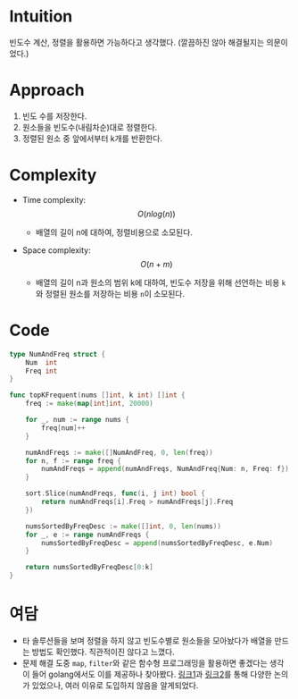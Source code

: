 # Intuition
빈도수 계산, 정렬을 활용하면 가능하다고 생각했다. (깔끔하진 않아 해결될지는 의문이었다.)
# Approach
1. 빈도 수를 저장한다.
2. 원소들을 빈도수(내림차순)대로 정렬한다.
3. 정렬된 원소 중 앞에서부터 k개를 반환한다.
# Complexity
- Time complexity: $$O(nlog(n))$$
  - 배열의 길이 n에 대하여, 정렬비용으로 소모된다.

- Space complexity: $$O(n+m)$$
  - 배열의 길이 n과 원소의 범위 k에 대하여, 빈도수 저장을 위해 선언하는 비용 `k`와 정렬된 원소를 저장하는 비용 `n`이 소모된다.

# Code
```go
type NumAndFreq struct {
	Num  int
	Freq int
}

func topKFrequent(nums []int, k int) []int {
	freq := make(map[int]int, 20000)

	for _, num := range nums {
		freq[num]++
	}

	numAndFreqs := make([]NumAndFreq, 0, len(freq))
	for n, f := range freq {
		numAndFreqs = append(numAndFreqs, NumAndFreq{Num: n, Freq: f})
	}

	sort.Slice(numAndFreqs, func(i, j int) bool {
		return numAndFreqs[i].Freq > numAndFreqs[j].Freq
	})

	numsSortedByFreqDesc := make([]int, 0, len(nums))
	for _, e := range numAndFreqs {
		numsSortedByFreqDesc = append(numsSortedByFreqDesc, e.Num)
	}

	return numsSortedByFreqDesc[0:k]
}

```

# 여담
- 타 솔루션들을 보며 정렬을 하지 않고 빈도수별로 원소들을 모아놨다가 배열을 만드는 방법도 확인했다. 직관적이진 않다고 느꼈다.
- 문제 해결 도중 `map`, `filter`와 같은 함수형 프로그래밍을 활용하면 좋겠다는 생각이 들어 golang에서도 이를 제공하나 찾아봤다. [링크1](https://stackoverflow.com/questions/71624828/is-there-a-way-to-map-an-array-of-objects-in-go)과 [링크2](https://github.com/golang/go/issues/45955)를 통해 다양한 논의가 있었으나, 여러 이유로 도입하지 않음을 알게되었다. 